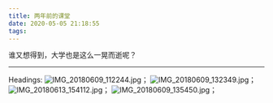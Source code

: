 ```yaml
---
title: 两年前的课堂
date: 2020-05-05 21:18:55
tags:
---
```


谁又想得到，大学也是这么一晃而逝呢？

---

Headings:
![IMG_20180609_112244.jpg](https://i.loli.net/2020/05/06/KVgyD2ARcZtsr6M.jpg)；
![IMG_20180609_132349.jpg](https://i.loli.net/2020/05/06/ELpqhudfcXF4Gow.jpg)；
![IMG_20180613_154112.jpg](https://i.loli.net/2020/05/06/EOi7JHLVhUfdpeZ.jpg)；
![IMG_20180609_135450.jpg](https://i.loli.net/2020/05/06/wC6TsGVPfXIFdHA.jpg)；